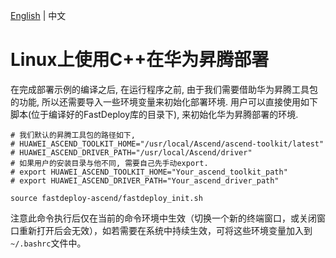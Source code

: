 [English](../../en/faq/use_sdk_on_ascend.md) | 中文


# Linux上使用C++在华为昇腾部署

在完成部署示例的编译之后, 在运行程序之前, 由于我们需要借助华为昇腾工具包的功能, 所以还需要导入一些环境变量来初始化部署环境.
用户可以直接使用如下脚本(位于编译好的FastDeploy库的目录下), 来初始化华为昇腾部署的环境.


```
# 我们默认的昇腾工具包的路径如下,
# HUAWEI_ASCEND_TOOLKIT_HOME="/usr/local/Ascend/ascend-toolkit/latest"
# HUAWEI_ASCEND_DRIVER_PATH="/usr/local/Ascend/driver"
# 如果用户的安装目录与他不同, 需要自己先手动export.
# export HUAWEI_ASCEND_TOOLKIT_HOME="Your_ascend_toolkit_path"
# export HUAWEI_ASCEND_DRIVER_PATH="Your_ascend_driver_path"

source fastdeploy-ascend/fastdeploy_init.sh
```

注意此命令执行后仅在当前的命令环境中生效（切换一个新的终端窗口，或关闭窗口重新打开后会无效），如若需要在系统中持续生效，可将这些环境变量加入到`~/.bashrc`文件中。
